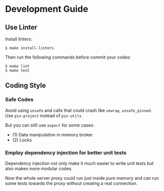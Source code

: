 # Development Guide

## Use Linter
Install linters:
```
$ make install-linters
```

Then run the following commands before commit your codes:
```
$ make lint
$ make test
```

## Coding Style
### Safe Codes
Avoid using `unsafe` and calls that could crash like `unwrap`, `unsafe_pinned`.
Use `pin-project` instead of `pin-utils`.

But you can still use `expect` for some cases:

- (1) Data manipulation in memory broker
- (2) Locks

### Employ dependency injection for better unit tests
Dependency injection not only make it much easier to write unit tests
but also makes more modular codes.

Now the whole server proxy could run just inside pure memory
and can run some tests towards the proxy without creating a real connection.
